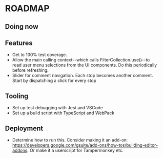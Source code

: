 # ROADMAP

## Doing now

## Features

- Get to 100% test coverage.
- Allow the main calling context--which calls FilterCollection.use()--to read user menu selections from the UI components. Do this periodically before refreshing.
- Slider for comment navigation. Each stop becomes another comment. Start by dispatching a click for every stop

## Tooling

- Set up test debugging with Jest and VSCode
- Set up a build script with TypeScript and WebPack

## Deployment

- Determine how to run this. Consider making it an add-on: https://developers.google.com/gsuite/add-ons/how-tos/building-editor-addons. Or make it a userscript for Tampermonkey etc.
